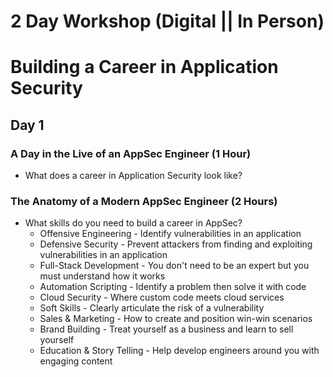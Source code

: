 # 2 Day Workshop (Digital || In Person)
# Building a Career in Application Security

## Day 1

### A Day in the Live of an AppSec Engineer (1 Hour)
- What does a career in Application Security look like?

### The Anatomy of a Modern AppSec Engineer (2 Hours)
- What skills do you need to build a career in AppSec?
  - Offensive Engineering - Identify vulnerabilities in an application
  - Defensive Security - Prevent attackers from finding and exploiting vulnerabilities in an application
  - Full-Stack Development - You don't need to be an expert but you must understand how it works
  - Automation Scripting - Identify a problem then solve it with code
  - Cloud Security - Where custom code meets cloud services
  - Soft Skills - Clearly articulate the risk of a vulnerability
  - Sales & Marketing - How to create and position win-win scenarios 
  - Brand Building - Treat yourself as a business and learn to sell yourself
  - Education & Story Telling - Help develop engineers around you with engaging content
